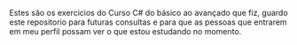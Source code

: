 Estes são os exercicios do Curso C# do básico ao avançado que fiz, guardo este repositorio para futuras consultas e para que as pessoas que entrarem em meu perfil possam ver o que estou estudando no momento.

